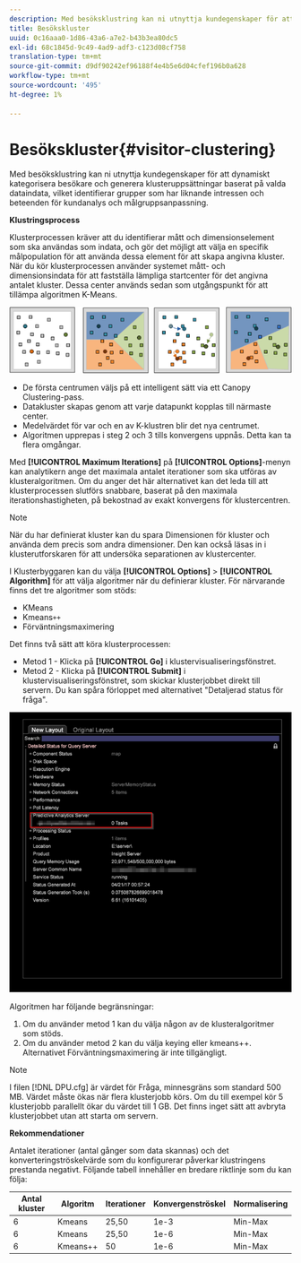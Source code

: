 ```yaml
---
description: Med besöksklustring kan ni utnyttja kundegenskaper för att dynamiskt kategorisera besökare och generera klusteruppsättningar baserat på valda dataindata, vilket identifierar grupper som har liknande intressen och beteenden för kundanalys och målgruppsanpassning.
title: Besökskluster
uuid: 0c16aaa0-1d86-43a6-a7e2-b43b3ea80dc5
exl-id: 68c1845d-9c49-4ad9-adf3-c123d08cf758
translation-type: tm+mt
source-git-commit: d9df90242ef96188f4e4b5e6d04cfef196b0a628
workflow-type: tm+mt
source-wordcount: '495'
ht-degree: 1%

---
```


# Besökskluster{#visitor-clustering}

Med besöksklustring kan ni utnyttja kundegenskaper för att dynamiskt kategorisera besökare och generera klusteruppsättningar baserat på valda dataindata, vilket identifierar grupper som har liknande intressen och beteenden för kundanalys och målgruppsanpassning.

**Klustringsprocess**

Klusterprocessen kräver att du identifierar mått och dimensionselement som ska användas som indata, och gör det möjligt att välja en specifik målpopulation för att använda dessa element för att skapa angivna kluster. När du kör klusterprocessen använder systemet mått- och dimensionsindata för att fastställa lämpliga startcenter för det angivna antalet kluster. Dessa center används sedan som utgångspunkt för att tillämpa algoritmen K-Means.

![](assets/K_algorithm.png)

* De första centrumen väljs på ett intelligent sätt via ett Canopy Clustering-pass.
* Datakluster skapas genom att varje datapunkt kopplas till närmaste center.
* Medelvärdet för var och en av K-klustren blir det nya centrumet.
* Algoritmen upprepas i steg 2 och 3 tills konvergens uppnås. Detta kan ta flera omgångar.

Med **[!UICONTROL Maximum Iterations]** på **[!UICONTROL Options]**-menyn kan analytikern ange det maximala antalet iterationer som ska utföras av klusteralgoritmen. Om du anger det här alternativet kan det leda till att klusterprocessen slutförs snabbare, baserat på den maximala iterationshastigheten, på bekostnad av exakt konvergens för klustercentren.

>[!NOTE]
>
>När du har definierat kluster kan du spara Dimensionen för kluster och använda dem precis som andra dimensioner. Den kan också läsas in i klusterutforskaren för att undersöka separationen av klustercenter.

I Klusterbyggaren kan du välja **[!UICONTROL Options]** > **[!UICONTROL Algorithm]** för att välja algoritmer när du definierar kluster. För närvarande finns det tre algoritmer som stöds:

* KMeans
* Kmeans`++`
* Förväntningsmaximering

Det finns två sätt att köra klusterprocessen:

* Metod 1 - Klicka på **[!UICONTROL Go]** i klustervisualiseringsfönstret.
* Metod 2 - Klicka på **[!UICONTROL Submit]** i klustervisualiseringsfönstret, som skickar klusterjobbet direkt till servern. Du kan spåra förloppet med alternativet &quot;Detaljerad status för fråga&quot;.

![](assets/dwb_visitorclustering.png)

Algoritmen har följande begränsningar:

1. Om du använder metod 1 kan du välja någon av de klusteralgoritmer som stöds.
1. Om du använder metod 2 kan du välja keying eller kmeans++. Alternativet Förväntningsmaximering är inte tillgängligt.

>[!NOTE]
>
>I filen [!DNL DPU.cfg] är värdet för Fråga, minnesgräns som standard 500 MB. Värdet måste ökas när flera klusterjobb körs. Om du till exempel kör 5 klusterjobb parallellt ökar du värdet till 1 GB. Det finns inget sätt att avbryta klusterjobbet utan att starta om servern.

**Rekommendationer**

Antalet iterationer (antal gånger som data skannas) och det konverteringströskelvärde som du konfigurerar påverkar klustringens prestanda negativt. Följande tabell innehåller en bredare riktlinje som du kan följa:

| Antal kluster | Algoritm | Iterationer | Konvergenströskel | Normalisering |
|---|---|---|---|---|
| 6 | Kmeans | 25,50 | 1e-3 | Min-Max |
| 6 | Kmeans | 25,50 | 1e-6 | Min-Max |
| 6 | Kmeans++ | 50 | 1e-6 | Min-Max |
